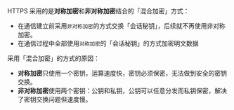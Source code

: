 HTTPS 采用的是**对称加密**和**非对称加密**结合的「混合加密」方式：

- 在通信建立前采用`非对称加密`的方式交换「会话秘钥」，后续就不再使用非对称加密。
- 在通信过程中全部使用`对称加密`的「会话秘钥」的方式加密明文数据



采用「混合加密」的方式的原因：

- **对称加密**只使用一个密钥，运算速度快，密钥必须保密，无法做到安全的密钥交换。
- **非对称加密**使用两个密钥：公钥和私钥，公钥可以任意分发而私钥保密，解决了密钥交换问题但速度慢。